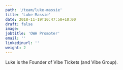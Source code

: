 ```yaml
---
path: '/team/luke-massie'
title: 'Luke Massie'
date: 2018-11-19T10:47:58+10:00
draft: false
image: 
jobtitle: 'OWH Promoter'
email: ''
linkedinurl: ''
weight: 2
---
```

Luke is the Founder of Vibe Tickets (and Vibe Group).